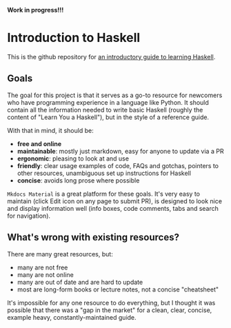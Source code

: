 **Work in progress!!!**

# Introduction to Haskell



This is the github repository for [an introductory guide to learning Haskell](https://haskell-docs.netlify.app/).

## Goals

The goal for this project is that it serves as a go-to resource for newcomers who have programming experience in a language like Python. It should contain all the information needed to write basic Haskell (roughly the content of "Learn You a Haskell"), but in the style of a reference guide.

With that in mind, it should be:

- **free and online**
- **maintainable**: mostly just markdown, easy for anyone to update via a PR
- **ergonomic**: pleasing to look at and use
- **friendly**: clear usage examples of code, FAQs and gotchas, pointers to other resources, unambiguous set up instructions for Haskell
- **concise**: avoids long prose where possible 

`Mkdocs Material` is a great platform for these goals. It's very easy to maintain (click Edit icon on any page to submit PR), is designed to look nice and display information well (info boxes, code comments, tabs and search for navigation).

## What's wrong with existing resources?

There are many great resources, but:

- many are not free 
- many are not online
- many are out of date and are hard to update
- most are long-form books or lecture notes, not a concise "cheatsheet"

It's impossible for any one resource to do everything, but I thought it was possible that there was a "gap in the market" for a clean, clear, concise, example heavy, constantly-maintained guide.
